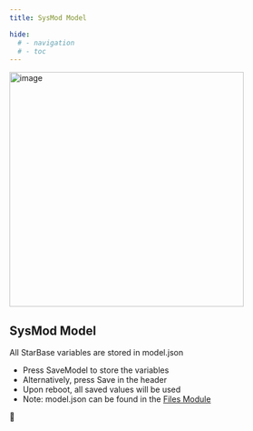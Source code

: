 ```yaml
---
title: SysMod Model

hide:
  # - navigation
  # - toc
---
```


<img width="413" alt="image" src="https://github.com/ewowi/StarDocs/assets/138451817/84cc7457-a710-4fa9-8757-8cad094fd942">

## SysMod Model

All StarBase variables are stored in model.json

* Press SaveModel to store the variables
* Alternatively, press Save in the header
* Upon reboot, all saved values will be used
* Note: model.json can be found in the [Files Module](/StarDocs/SysMod/SysModFiles)

🚧

